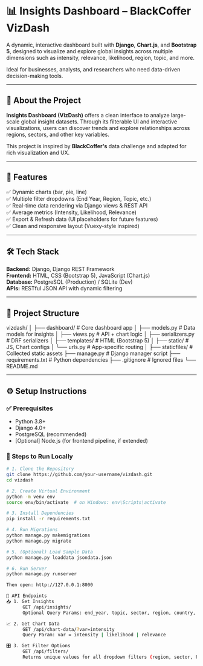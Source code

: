 # 📊 Insights Dashboard – BlackCoffer VizDash

A dynamic, interactive dashboard built with **Django**, **Chart.js**, and **Bootstrap 5**, designed to visualize and explore global insights across multiple dimensions such as intensity, relevance, likelihood, region, topic, and more.

Ideal for businesses, analysts, and researchers who need data-driven decision-making tools.

---

## 📖 About the Project

**Insights Dashboard (VizDash)** offers a clean interface to analyze large-scale global insight datasets. Through its filterable UI and interactive visualizations, users can discover trends and explore relationships across regions, sectors, and other key variables.

This project is inspired by **BlackCoffer's** data challenge and adapted for rich visualization and UX.

---

## 🚀 Features

✅ Dynamic charts (bar, pie, line)  
✅ Multiple filter dropdowns (End Year, Region, Topic, etc.)  
✅ Real-time data rendering via Django views & REST API  
✅ Average metrics (Intensity, Likelihood, Relevance)  
✅ Export & Refresh data (UI placeholders for future features)  
✅ Clean and responsive layout (Vuexy-style inspired)

---

## 🛠️ Tech Stack

**Backend:** Django, Django REST Framework  
**Frontend:** HTML, CSS (Bootstrap 5), JavaScript (Chart.js)  
**Database:** PostgreSQL (Production) / SQLite (Dev)  
**APIs:** RESTful JSON API with dynamic filtering

---

## 📁 Project Structure

vizdash/ 
│ ├── dashboard/ # Core dashboard app 
│ ├── models.py # Data models for insights 
│ ├── views.py # API + chart logic 
│ ├── serializers.py # DRF serializers 
│ ├── templates/ # HTML (Bootstrap 5) 
│ ├── static/ # JS, Chart configs 
│ └── urls.py # App-specific routing 
│ ├── staticfiles/ # Collected static assets 
├── manage.py # Django manager script 
├── requirements.txt # Python dependencies 
├── .gitignore # Ignored files 
└── README.md 


---

## ⚙️ Setup Instructions

### ✅ Prerequisites

- Python 3.8+
- Django 4.0+
- PostgreSQL (recommended)
- [Optional] Node.js (for frontend pipeline, if extended)

### 🔧 Steps to Run Locally

```bash
# 1. Clone the Repository
git clone https://github.com/your-username/vizdash.git
cd vizdash

# 2. Create Virtual Environment
python -m venv env
source env/bin/activate  # on Windows: env\Scripts\activate

# 3. Install Dependencies
pip install -r requirements.txt

# 4. Run Migrations
python manage.py makemigrations
python manage.py migrate

# 5. (Optional) Load Sample Data
python manage.py loaddata jsondata.json

# 6. Run Server
python manage.py runserver

Then open: http://127.0.0.1:8000

🔌 API Endpoints
📥 1. Get Insights
      GET /api/insights/
      Optional Query Params: end_year, topic, sector, region, country, etc.

📈 2. Get Chart Data
      GET /api/chart-data/?var=intensity
      Query Param: var = intensity | likelihood | relevance

🎛️ 3. Get Filter Options
      GET /api/filters/
      Returns unique values for all dropdown filters (region, sector, PESTLE, etc.)
